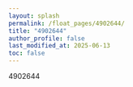 ```yaml
---
layout: splash
permalink: /float_pages/4902644/
title: "4902644"
author_profile: false
last_modified_at: 2025-06-13
toc: false
---
```

 
4902644
